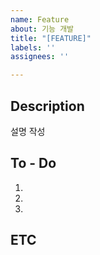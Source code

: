 ```yaml
---
name: Feature
about: 기능 개발
title: "[FEATURE]"
labels: ''
assignees: ''

---
```


## Description
설명 작성

## To - Do
1.
2.
3.

## ETC
